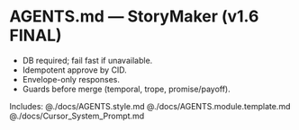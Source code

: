 
# AGENTS.md — StoryMaker (v1.6 FINAL)
- DB required; fail fast if unavailable.
- Idempotent approve by CID.
- Envelope-only responses.
- Guards before merge (temporal, trope, promise/payoff).

Includes:
@./docs/AGENTS.style.md
@./docs/AGENTS.module.template.md
@./docs/Cursor_System_Prompt.md
